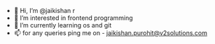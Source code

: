 - 👋 Hi, I’m @jaikishan r
- 👀 I’m interested in frontend programming
- 🌱 I’m currently learning os and git
- 📫 for any queries ping me on - jaikishan.purohit@v2solutions.com


